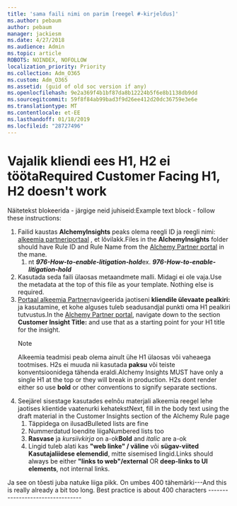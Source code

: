 ```yaml
---
title: 'sama faili nimi on parim [reegel #-kirjeldus]'
ms.author: pebaum
author: pebaum
manager: jackiesm
ms.date: 4/27/2018
ms.audience: Admin
ms.topic: article
ROBOTS: NOINDEX, NOFOLLOW
localization_priority: Priority
ms.collection: Adm_O365
ms.custom: Adm_O365
ms.assetid: (guid of old soc version if any)
ms.openlocfilehash: 9e2a369f4b1bf87da8b12224b5f6e8b1138db9dd
ms.sourcegitcommit: 59f8f84ab99bad3f9d26ee412d20dc36759e3e6e
ms.translationtype: MT
ms.contentlocale: et-EE
ms.lasthandoff: 01/18/2019
ms.locfileid: "28727496"
---
```

# <a name="required-customer-facing-h1-h2-doesnt-work"></a><span data-ttu-id="34139-102">Vajalik kliendi ees H1, H2 ei tööta</span><span class="sxs-lookup"><span data-stu-id="34139-102">Required Customer Facing H1, H2 doesn't work</span></span>
<span data-ttu-id="34139-103">Näitetekst blokeerida - järgige neid juhiseid:</span><span class="sxs-lookup"><span data-stu-id="34139-103">Example text block - follow these instructions:</span></span>

1. <span data-ttu-id="34139-104">Failid kaustas **AlchemyInsights** peaks olema reegli ID ja reegli nimi: [alkeemia partneriportaal](https://alchemyportal.azurewebsites.net) , et lõvilakk.</span><span class="sxs-lookup"><span data-stu-id="34139-104">Files in the **AlchemyInsights** folder should have Rule ID and Rule Name from the [Alchemy Partner portal](https://alchemyportal.azurewebsites.net) in the mane.</span></span>
    1. <span data-ttu-id="34139-p101">nt ***976-How-to-enable-litigation-hold***</span><span class="sxs-lookup"><span data-stu-id="34139-p101">ex. ***976-How-to-enable-litigation-hold***</span></span>
1. <span data-ttu-id="34139-p102">Kasutada seda faili ülaosas metaandmete malli. Midagi ei ole vaja.</span><span class="sxs-lookup"><span data-stu-id="34139-p102">Use the metadata at the top of this file as your template. Nothing else is required.</span></span>
1. <span data-ttu-id="34139-109">[Portaal alkeemia Partner](https://alchemyportal.azurewebsites.net)navigeerida jaotiseni **kliendile ülevaate pealkiri:** ja kasutamine, et kohe alguses tuleb seadusandjal punkti oma H1 pealkiri tutvustus.</span><span class="sxs-lookup"><span data-stu-id="34139-109">In the [Alchemy Partner portal](https://alchemyportal.azurewebsites.net), navigate down to the section **Customer Insight Title:** and use that as a starting point for your H1 title for the insight.</span></span> 
    > [!NOTE]
    > <span data-ttu-id="34139-p103">Alkeemia teadmisi peab olema ainult ühe H1 ülaosas või vaheaega tootmises. H2s ei muuda nii kasutada **paksu** või teiste konventsioonidega tähenda eraldi.</span><span class="sxs-lookup"><span data-stu-id="34139-p103">Alchemy Insights MUST have only a single H1 at the top or they will break in production. H2s dont render either so use **bold** or other conventions to signify separate sections.</span></span>
1. <span data-ttu-id="34139-112">Seejärel sisestage kasutades eelnõu materjali alkeemia reegel lehe jaotises klientide vaatenurki kehatekst</span><span class="sxs-lookup"><span data-stu-id="34139-112">Next, fill in the body text using the draft material in the Customer Insights section of the Alchemy Rule page</span></span>
    1. <span data-ttu-id="34139-113">Täppidega on ilusad</span><span class="sxs-lookup"><span data-stu-id="34139-113">Bulleted lists are fine</span></span>
    1. <span data-ttu-id="34139-114">Nummerdatud loendite liiga</span><span class="sxs-lookup"><span data-stu-id="34139-114">Numbered lists too</span></span>
    1. <span data-ttu-id="34139-115">**Rasvase** ja *kursiivkirja* on a-ok</span><span class="sxs-lookup"><span data-stu-id="34139-115">**Bold** and *italic* are a-ok</span></span>
    1. <span data-ttu-id="34139-116">Lingid tuleb alati kas **"web linke" / väline** või **sügav-viited Kasutajaliidese elemendid**, mitte sisemised lingid.</span><span class="sxs-lookup"><span data-stu-id="34139-116">Links should always be either **"links to web"/external** OR **deep-links to UI elements**, not internal links.</span></span>

<span data-ttu-id="34139-p104">Ja see on tõesti juba natuke liiga pikk. On umbes 400 tähemärki---</span><span class="sxs-lookup"><span data-stu-id="34139-p104">And this is really already a bit too long. Best practice is about 400 characters ---------------------------------</span></span>